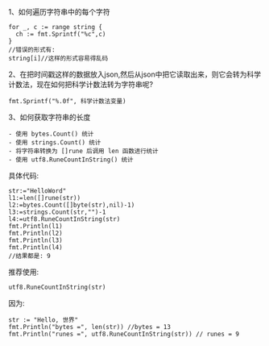 1、如何遍历字符串中的每个字符
```
for _, c := range string {
  ch := fmt.Sprintf("%c",c)
}
//错误的形式有:
string[i]//这样的形式容易得乱码
```

2、在把时间戳这样的数据放入json,然后从json中把它读取出来，则它会转为科学计数法，现在如何把科学计数法转为字符串呢?
```
fmt.Sprintf("%.0f", 科学计数法变量)
```

3、如何获取字符串的长度
```
- 使用 bytes.Count() 统计
- 使用 strings.Count() 统计
- 将字符串转换为 []rune 后调用 len 函数进行统计
- 使用 utf8.RuneCountInString() 统计
```
具体代码:
```
str:="HelloWord"
l1:=len([]rune(str))
l2:=bytes.Count([]byte(str),nil)-1)
l3:=strings.Count(str,"")-1
l4:=utf8.RuneCountInString(str)
fmt.Println(l1)
fmt.Println(l2)
fmt.Println(l3)
fmt.Println(l4)
//结果都是: 9
```
推荐使用:
```
utf8.RuneCountInString(str)
```
因为:
```
str := "Hello, 世界"
fmt.Println("bytes =", len(str)) //bytes = 13
fmt.Println("runes =", utf8.RuneCountInString(str)) // runes = 9
```
